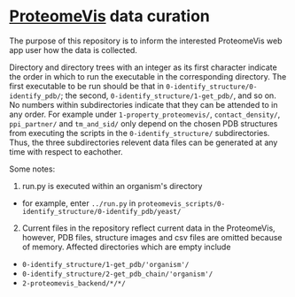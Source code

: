 # [ProteomeVis](https://github.com/rrazban/proteomevis) data curation

The purpose of this repository is to inform the interested ProteomeVis web app user how the data is collected.

Directory and directory trees with an integer as its first character indicate the order in which to run the executable in the corresponding directory. The first executable to be run should be that in `0-identify_structure/0-identify_pdb/`; the second, `0-identify_structure/1-get_pdb/`, and so on.
No numbers within subdirectories indicate that they can be attended to in any order. For example under `1-property_proteomevis/`, `contact_density/`, `ppi_partner/` and `tm_and_sid/` only depend on the chosen PDB structures from executing the scripts in the `0-identify_structure/` subdirectories. Thus, the three subdirectories relevent data files can be generated at any time with respect to eachother.

Some notes:
1. run.py is executed within an organism's directory
- for example, enter `../run.py` in `proteomevis_scripts/0-identify_structure/0-identify_pdb/yeast/`

2. Current files in the repository reflect current data in the ProteomeVis, however, PDB files, structure images and csv files are omitted because of memory. Affected directories which are empty include
- `0-identify_structure/1-get_pdb/'organism'/`
- `0-identify_structure/2-get_pdb_chain/'organism'/`
- `2-proteomevis_backend/*/*/`
